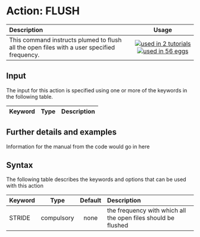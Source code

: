 # Action: FLUSH

| Description    | Usage |
|:--------|:--------:|
| This command instructs plumed to flush all the open files with a user specified frequency. | [![used in 2 tutorials](https://img.shields.io/badge/tutorials-2-green.svg)](https://www.plumed-tutorials.org/browse.html?search=FLUSH)[![used in 56 eggs](https://img.shields.io/badge/nest-56-green.svg)](https://www.plumed-nest.org/browse.html?search=FLUSH) | 

## Input

The input for this action is specified using one or more of the keywords in the following table.

| Keyword |  Type | Description |
|:--------|:------:|:-----------|


## Further details and examples 
Information for the manual from the code would go in here 
## Syntax 
The following table describes the keywords and options that can be used with this action 

| Keyword | Type | Default | Description |
|:-------|:----:|:-------:|:-----------|
| STRIDE | compulsory | none | the frequency with which all the open files should be flushed |
